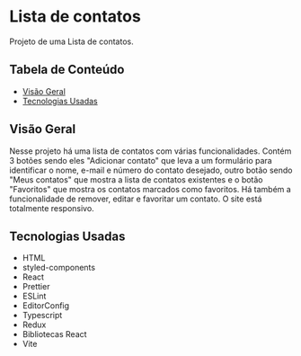 # Lista de contatos

Projeto de uma Lista de contatos.

## Tabela de Conteúdo

- [Visão Geral](#vis%C3%A3o-geral)
- [Tecnologias Usadas](#tecnologias-usadas)

## Visão Geral

Nesse projeto há uma lista de contatos com várias funcionalidades. Contém 3 botões sendo eles "Adicionar contato" que leva a um formulário para identificar o nome, e-mail e número do contato desejado, outro botão sendo "Meus contatos" que mostra a lista de contatos existentes e o botão "Favoritos" que mostra os contatos marcados como favoritos. Há também a funcionalidade de remover, editar e favoritar um contato. O site está totalmente responsivo.

## Tecnologias Usadas

- HTML
- styled-components
- React
- Prettier
- ESLint
- EditorConfig
- Typescript
- Redux
- Bibliotecas React
- Vite
